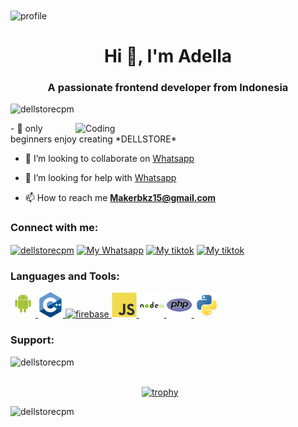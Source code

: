 <img align="center" alt="profile" width="500" src="https://im.ezgif.com/tmp/ezgif-1-b363a37ed2.gif">
<h1 align="center">Hi 👋, I'm Adella</h1>
<h3 align="center">A passionate frontend developer from Indonesia</h3>

<p align="left"> <img src="https://komarev.com/ghpvc/?username=dellstorecpm&label=Profile%20views&color=0e75b6&style=flat" alt="dellstorecpm" /> </p>

<img align="right" alt="Coding" width="400" src="https://media.tenor.com/rePDfDWO3XoAAAAd/hacking.gif">
- 🔭 only beginners enjoy creating *DELLSTORE*

- 👯 I’m looking to collaborate on [Whatsapp](https://wa.me/+6285953890866)

- 🤝 I’m looking for help with [Whatsapp](https://wa.me/+6285953890866)

- 📫 How to reach me **Makerbkz15@gmail.com**

<h3 align="left">Connect with me:</h3>
<p align="left">
<a href="https://instagram.com/dellstorecpm" target="blank"><img align="center" src="https://media.tenor.com/aCp70-I4zIkAAAAC/instagram-logo.gif " alt="dellstorecpm" height="30" width="40" /></a>
<a href="https://wa.me/+6285953890866" target="blank"><img align="center" src="https://media.tenor.com/rZPzTbfYtC4AAAAM/whats-app.gif" alt="My Whatsapp" height="30" width="40" /></a>
<a href="https://www.tiktok.com/@dellstorecpm.id/" target="blank"><img align="center" src="https://i.pinimg.com/originals/77/97/19/7797190f0f3efd9d5b0b96963d97ed5a.gif" alt="My tiktok" height="30" width="40" /></a>
<a href="https://facebook.com/adelaparamayoga" target="blank"><img align="center" src="https://media.tenor.com/5pPn7yJTgcAAAAAC/meta-facebook.gif" alt="My tiktok" height="30" width="40" /></a>
</p>

<h3 align="left">Languages and Tools:</h3>
<p align="left"> <a href="https://developer.android.com" target="_blank" rel="noreferrer"> <img src="https://raw.githubusercontent.com/devicons/devicon/master/icons/android/android-original-wordmark.svg" alt="android" width="40" height="40"/> </a> <a href="https://www.w3schools.com/cpp/" target="_blank" rel="noreferrer"> <img src="https://raw.githubusercontent.com/devicons/devicon/master/icons/cplusplus/cplusplus-original.svg" alt="cplusplus" width="40" height="40"/> </a> <a href="https://firebase.google.com/" target="_blank" rel="noreferrer"> <img src="https://www.vectorlogo.zone/logos/firebase/firebase-icon.svg" alt="firebase" width="40" height="40"/> </a> <a href="https://developer.mozilla.org/en-US/docs/Web/JavaScript" target="_blank" rel="noreferrer"> <img src="https://raw.githubusercontent.com/devicons/devicon/master/icons/javascript/javascript-original.svg" alt="javascript" width="40" height="40"/> </a> <a href="https://nodejs.org" target="_blank" rel="noreferrer"> <img src="https://raw.githubusercontent.com/devicons/devicon/master/icons/nodejs/nodejs-original-wordmark.svg" alt="nodejs" width="40" height="40"/> </a> <a href="https://www.php.net" target="_blank" rel="noreferrer"> <img src="https://raw.githubusercontent.com/devicons/devicon/master/icons/php/php-original.svg" alt="php" width="40" height="40"/> </a> <a href="https://www.python.org" target="_blank" rel="noreferrer"> <img src="https://raw.githubusercontent.com/devicons/devicon/master/icons/python/python-original.svg" alt="python" width="40" height="40"/> </a> </p>


<h3 align="left">Support:</h3>
<p><a href="https://www.buymeacoffee.com/dellstorecpm"> <img align="left" src="https://cdn.buymeacoffee.com/buttons/v2/default-yellow.png" height="50" width="210" alt="dellstorecpm" /></a></p><br><br>

[![trophy](https://github-profile-trophy.vercel.app/?username=ryo-ma)](https://github.com/dellstorecpm/)
<p><img align="left" src="https://github-readme-stats.vercel.app/api/top-langs?username=ryo-ma&show_icons=true&locale=en&layout=compact" alt="dellstorecpm"(https://github.com/dellstorecpm/)/></p>

